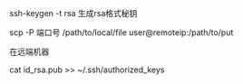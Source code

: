 ssh-keygen -t rsa 生成rsa格式秘钥

scp -P 端口号 /path/to/local/file user@remoteip:/path/to/put

在远端机器

cat id_rsa.pub >> ~/.ssh/authorized_keys
